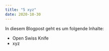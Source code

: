 ```yaml
---
title: "5 xyz"
date: 2020-10-30
---
```



In diesem Blogpost geht es um folgende Inhalte:
* Open Swiss Knife
* xyz


